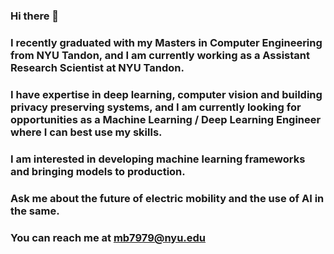 ### Hi there 👋
### I recently graduated with my Masters in Computer Engineering from NYU Tandon, and I am currently working as a Assistant Research Scientist at NYU Tandon. 
### I have expertise in deep learning, computer vision and building privacy preserving systems, and I am currently looking for opportunities as a Machine Learning / Deep Learning Engineer where I can best use my skills. 
<!-- ### My last work position was at the Centre of Networked Intelligence, Indian Institute of Science. I worked on mobility data analysis, built epidemiological simulators and worked on serosurvey designs. -->
### I am interested in developing machine learning frameworks and bringing models to production.  
### Ask me about the future of electric mobility and the use of AI in the same. 

### You can reach me at mb7979@nyu.edu

<!--
**Minhaas/Minhaas** is a ✨ _special_ ✨ repository because its `README.md` (this file) appears on your GitHub profile.

Here are some ideas to get you started:

- 🔭 I’m currently working on ...
- 🌱 I’m currently learning ...
- 👯 I’m looking to collaborate on ...
- 🤔 I’m looking for help with ...
- 💬 Ask me about ...
- 📫 How to reach me: ...
- 😄 Pronouns: ...
- ⚡ Fun fact: ...
-->
